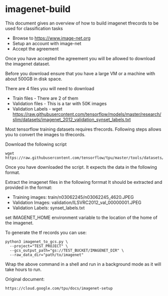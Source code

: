 # imagenet-build

This document gives an overview of how to build imagenet tfrecords to be used for classification tasks

-  Browse to https://www.image-net.org
-  Setup an account with image-net
-   Accept the agreement

Once you have accepted the agreement you will be allowed to download the imagenet dataset.

Before you download ensure that you have a large VM or a machine with about 500GB in disk space.

There are 4 files you will need to download

- Train files - There are 2 of them
-  Validation files - This is a tar with 50K images
-  Validation Labels -  wget https://raw.githubusercontent.com/tensorflow/models/master/research/slim/datasets/imagenet_2012_validation_synset_labels.txt

Most tensorflow training datasets requires tfrecords. Following steps allows you to convert the images to tfrecords.

Download the following script
```
wget https://raw.githubusercontent.com/tensorflow/tpu/master/tools/datasets/imagenet_to_gcs.py
```

Once you have downloaded the script. It expects the data in the following format.

Extract the imagenet files in the following forrmat
It should be extracted and provided in the format:
- Training images: train/n03062245/n03062245_4620.JPEG
- Validation Images: validation/ILSVRC2012_val_00000001.JPEG
- Validation Labels: synset_labels.txt


set IMAGENET_HOME  environment variable to the location of the home of the imagenet.

To generate the tf records you can use:
```
python3 imagenet_to_gcs.py \
  --project="TEST_PROJECT" \
  --gcs_output_path="gs://TEST_BUCKET/IMAGENET_DIR" \
  --raw_data_dir="path/to/imagenet"
 ```
 
 Wrap the above command in a shell and run in a background mode as it will take hours to run.
 
 Original document:
 
 ```
 https://cloud.google.com/tpu/docs/imagenet-setup
 ```
 
  



